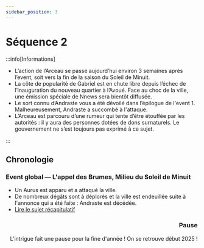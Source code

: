 ```yaml
---
sidebar_position: 3
---
```


# Séquence 2

:::info[Informations]

- L’action de l’Arceau se passe aujourd’hui environ 3 semaines après l’event, soit vers la fin de la saison du Soleil de Minuit.
- La côte de popularité de Gabriel est en chute libre depuis l’échec de l’inauguration du nouveau quartier à l’Avoué. Face au choc de la ville, une émission spéciale de Nnews sera bientôt diffusée.
- Le sort connu d’Andraste vous a été dévoilé dans l’épilogue de l'event 1. Malheureusement, Andraste a succombé à l'attaque.
- L’Arceau est parcouru d’une rumeur qui tente d’être étouffée par les autorités : il y aura des personnes dotées de dons surnaturels. Le gouvernement ne s’est toujours pas exprimé à ce sujet.

:::

## Chronologie

<Timeline horizontal>

<TimelineItem align='left'>

### Event global — L'appel des Brumes, Milieu du Soleil de Minuit

- Un Aurus est apparu et a attaqué la ville.
- De nombreux dégâts sont à déplorés et la ville est endeuillée suite à l'annonce qui a été faite : Andraste est décédée.
- [Lire le sujet récapitulatif](https://singularite.forumactif.com/t171-sequence-2-recapitulatif-l-appel-des-brumes)

</TimelineItem>

<TimelineItem align='right'>

### Pause

L'intrigue fait une pause pour la fine d'année ! On se retrouve début 2025 !

</TimelineItem>

</Timeline>